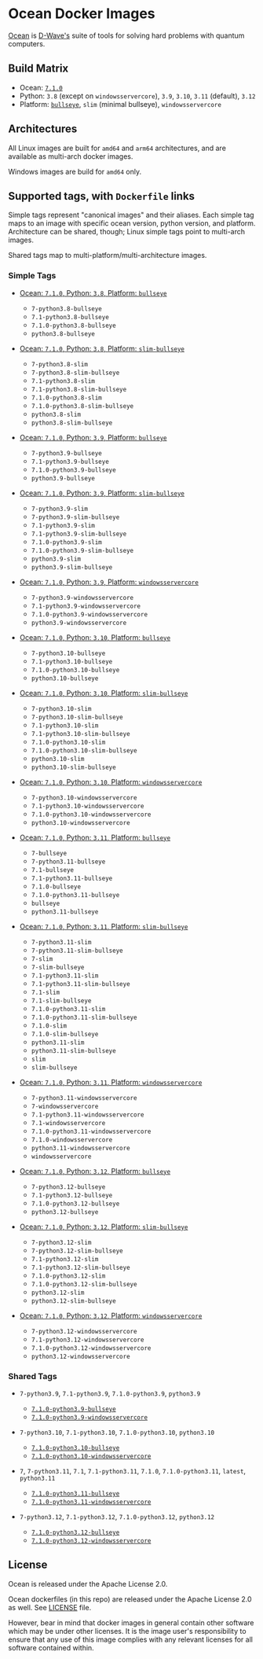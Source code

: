 # Ocean Docker Images

[Ocean](https://docs.ocean.dwavesys.com/en/stable) is
[D-Wave's](<https://www.dwavesys.com>) suite of tools for solving hard problems
with quantum computers.


## Build Matrix

- Ocean: [`7.1.0`](https://github.com/dwavesystems/dwave-ocean-sdk/releases/7.1.0)
- Python: `3.8` (except on `windowsservercore`), `3.9`, `3.10`, `3.11` (default), `3.12`
- Platform: [`bullseye`](https://wiki.debian.org/DebianBullseye), `slim` (minimal bullseye), `windowsservercore`


## Architectures

All Linux images are built for `amd64` and `arm64` architectures, and are available
as multi-arch docker images.

Windows images are build for `amd64` only.


## Supported tags, with `Dockerfile` links

Simple tags represent "canonical images" and their aliases. Each simple tag maps
to an image with specific ocean version, python version, and platform.
Architecture can be shared, though; Linux simple tags point to multi-arch images.

Shared tags map to multi-platform/multi-architecture images.

### Simple Tags

- [Ocean: `7.1.0`, Python: `3.8`, Platform: `bullseye`](https://github.com/dwavesystems/ocean-docker/blob/master/dockerfiles/7/python3.8/bullseye/Dockerfile)
  - `7-python3.8-bullseye`
  - `7.1-python3.8-bullseye`
  - `7.1.0-python3.8-bullseye`
  - `python3.8-bullseye`

- [Ocean: `7.1.0`, Python: `3.8`, Platform: `slim-bullseye`](https://github.com/dwavesystems/ocean-docker/blob/master/dockerfiles/7/python3.8/slim-bullseye/Dockerfile)
  - `7-python3.8-slim`
  - `7-python3.8-slim-bullseye`
  - `7.1-python3.8-slim`
  - `7.1-python3.8-slim-bullseye`
  - `7.1.0-python3.8-slim`
  - `7.1.0-python3.8-slim-bullseye`
  - `python3.8-slim`
  - `python3.8-slim-bullseye`

- [Ocean: `7.1.0`, Python: `3.9`, Platform: `bullseye`](https://github.com/dwavesystems/ocean-docker/blob/master/dockerfiles/7/python3.9/bullseye/Dockerfile)
  - `7-python3.9-bullseye`
  - `7.1-python3.9-bullseye`
  - `7.1.0-python3.9-bullseye`
  - `python3.9-bullseye`

- [Ocean: `7.1.0`, Python: `3.9`, Platform: `slim-bullseye`](https://github.com/dwavesystems/ocean-docker/blob/master/dockerfiles/7/python3.9/slim-bullseye/Dockerfile)
  - `7-python3.9-slim`
  - `7-python3.9-slim-bullseye`
  - `7.1-python3.9-slim`
  - `7.1-python3.9-slim-bullseye`
  - `7.1.0-python3.9-slim`
  - `7.1.0-python3.9-slim-bullseye`
  - `python3.9-slim`
  - `python3.9-slim-bullseye`

- [Ocean: `7.1.0`, Python: `3.9`, Platform: `windowsservercore`](https://github.com/dwavesystems/ocean-docker/blob/master/dockerfiles/7/python3.9/windowsservercore/Dockerfile)
  - `7-python3.9-windowsservercore`
  - `7.1-python3.9-windowsservercore`
  - `7.1.0-python3.9-windowsservercore`
  - `python3.9-windowsservercore`

- [Ocean: `7.1.0`, Python: `3.10`, Platform: `bullseye`](https://github.com/dwavesystems/ocean-docker/blob/master/dockerfiles/7/python3.10/bullseye/Dockerfile)
  - `7-python3.10-bullseye`
  - `7.1-python3.10-bullseye`
  - `7.1.0-python3.10-bullseye`
  - `python3.10-bullseye`

- [Ocean: `7.1.0`, Python: `3.10`, Platform: `slim-bullseye`](https://github.com/dwavesystems/ocean-docker/blob/master/dockerfiles/7/python3.10/slim-bullseye/Dockerfile)
  - `7-python3.10-slim`
  - `7-python3.10-slim-bullseye`
  - `7.1-python3.10-slim`
  - `7.1-python3.10-slim-bullseye`
  - `7.1.0-python3.10-slim`
  - `7.1.0-python3.10-slim-bullseye`
  - `python3.10-slim`
  - `python3.10-slim-bullseye`

- [Ocean: `7.1.0`, Python: `3.10`, Platform: `windowsservercore`](https://github.com/dwavesystems/ocean-docker/blob/master/dockerfiles/7/python3.10/windowsservercore/Dockerfile)
  - `7-python3.10-windowsservercore`
  - `7.1-python3.10-windowsservercore`
  - `7.1.0-python3.10-windowsservercore`
  - `python3.10-windowsservercore`

- [Ocean: `7.1.0`, Python: `3.11`, Platform: `bullseye`](https://github.com/dwavesystems/ocean-docker/blob/master/dockerfiles/7/python3.11/bullseye/Dockerfile)
  - `7-bullseye`
  - `7-python3.11-bullseye`
  - `7.1-bullseye`
  - `7.1-python3.11-bullseye`
  - `7.1.0-bullseye`
  - `7.1.0-python3.11-bullseye`
  - `bullseye`
  - `python3.11-bullseye`

- [Ocean: `7.1.0`, Python: `3.11`, Platform: `slim-bullseye`](https://github.com/dwavesystems/ocean-docker/blob/master/dockerfiles/7/python3.11/slim-bullseye/Dockerfile)
  - `7-python3.11-slim`
  - `7-python3.11-slim-bullseye`
  - `7-slim`
  - `7-slim-bullseye`
  - `7.1-python3.11-slim`
  - `7.1-python3.11-slim-bullseye`
  - `7.1-slim`
  - `7.1-slim-bullseye`
  - `7.1.0-python3.11-slim`
  - `7.1.0-python3.11-slim-bullseye`
  - `7.1.0-slim`
  - `7.1.0-slim-bullseye`
  - `python3.11-slim`
  - `python3.11-slim-bullseye`
  - `slim`
  - `slim-bullseye`

- [Ocean: `7.1.0`, Python: `3.11`, Platform: `windowsservercore`](https://github.com/dwavesystems/ocean-docker/blob/master/dockerfiles/7/python3.11/windowsservercore/Dockerfile)
  - `7-python3.11-windowsservercore`
  - `7-windowsservercore`
  - `7.1-python3.11-windowsservercore`
  - `7.1-windowsservercore`
  - `7.1.0-python3.11-windowsservercore`
  - `7.1.0-windowsservercore`
  - `python3.11-windowsservercore`
  - `windowsservercore`

- [Ocean: `7.1.0`, Python: `3.12`, Platform: `bullseye`](https://github.com/dwavesystems/ocean-docker/blob/master/dockerfiles/7/python3.12/bullseye/Dockerfile)
  - `7-python3.12-bullseye`
  - `7.1-python3.12-bullseye`
  - `7.1.0-python3.12-bullseye`
  - `python3.12-bullseye`

- [Ocean: `7.1.0`, Python: `3.12`, Platform: `slim-bullseye`](https://github.com/dwavesystems/ocean-docker/blob/master/dockerfiles/7/python3.12/slim-bullseye/Dockerfile)
  - `7-python3.12-slim`
  - `7-python3.12-slim-bullseye`
  - `7.1-python3.12-slim`
  - `7.1-python3.12-slim-bullseye`
  - `7.1.0-python3.12-slim`
  - `7.1.0-python3.12-slim-bullseye`
  - `python3.12-slim`
  - `python3.12-slim-bullseye`

- [Ocean: `7.1.0`, Python: `3.12`, Platform: `windowsservercore`](https://github.com/dwavesystems/ocean-docker/blob/master/dockerfiles/7/python3.12/windowsservercore/Dockerfile)
  - `7-python3.12-windowsservercore`
  - `7.1-python3.12-windowsservercore`
  - `7.1.0-python3.12-windowsservercore`
  - `python3.12-windowsservercore`


### Shared Tags

- `7-python3.9`, `7.1-python3.9`, `7.1.0-python3.9`, `python3.9`
  - [`7.1.0-python3.9-bullseye`](https://github.com/dwavesystems/ocean-docker/blob/master/dockerfiles/7/python3.9/bullseye/Dockerfile)
  - [`7.1.0-python3.9-windowsservercore`](https://github.com/dwavesystems/ocean-docker/blob/master/dockerfiles/7/python3.9/windowsservercore/Dockerfile)

- `7-python3.10`, `7.1-python3.10`, `7.1.0-python3.10`, `python3.10`
  - [`7.1.0-python3.10-bullseye`](https://github.com/dwavesystems/ocean-docker/blob/master/dockerfiles/7/python3.10/bullseye/Dockerfile)
  - [`7.1.0-python3.10-windowsservercore`](https://github.com/dwavesystems/ocean-docker/blob/master/dockerfiles/7/python3.10/windowsservercore/Dockerfile)

- `7`, `7-python3.11`, `7.1`, `7.1-python3.11`, `7.1.0`, `7.1.0-python3.11`, `latest`, `python3.11`
  - [`7.1.0-python3.11-bullseye`](https://github.com/dwavesystems/ocean-docker/blob/master/dockerfiles/7/python3.11/bullseye/Dockerfile)
  - [`7.1.0-python3.11-windowsservercore`](https://github.com/dwavesystems/ocean-docker/blob/master/dockerfiles/7/python3.11/windowsservercore/Dockerfile)

- `7-python3.12`, `7.1-python3.12`, `7.1.0-python3.12`, `python3.12`
  - [`7.1.0-python3.12-bullseye`](https://github.com/dwavesystems/ocean-docker/blob/master/dockerfiles/7/python3.12/bullseye/Dockerfile)
  - [`7.1.0-python3.12-windowsservercore`](https://github.com/dwavesystems/ocean-docker/blob/master/dockerfiles/7/python3.12/windowsservercore/Dockerfile)



## License

Ocean is released under the Apache License 2.0.

Ocean dockerfiles (in this repo) are released under the Apache License 2.0 as well.
See [LICENSE](./LICENSE) file.

However, bear in mind that docker images in general contain other software which
may be under other licenses. It is the image user's responsibility to ensure
that any use of this image complies with any relevant licenses for all software
contained within.
